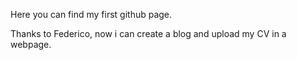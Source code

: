 Here you can find my first github page.

Thanks to Federico, now i can create a blog and upload my CV in a webpage.
